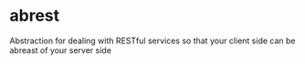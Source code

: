 abrest
======

Abstraction for dealing with RESTful services so that your client side can be abreast of your server side
